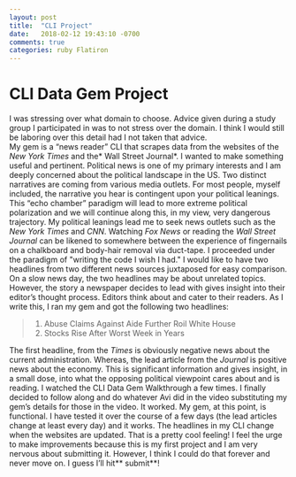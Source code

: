 ```yaml
---
layout: post
title:  "CLI Project"
date:   2018-02-12 19:43:10 -0700
comments: true
categories: ruby Flatiron
---
```

# CLI Data Gem Project

I was stressing over what domain to choose. Advice given during a study group I participated in was to not stress over the domain. I think I would still be laboring over this detail had I not taken that advice.  
My gem is a “news reader” CLI that scrapes data from the websites of the *New York Times* and the* Wall Street Journal*. I wanted to make something useful and pertinent. Political news is one of my primary interests and I am deeply concerned about the political landscape in the US. Two distinct narratives are coming from various media outlets. For most people, myself included, the narrative you hear is contingent upon your political leanings. This “echo chamber” paradigm will lead to more extreme political polarization and we will continue along this, in my view, very dangerous trajectory.
My political leanings lead me to seek news outlets such as the *New York Times* and *CNN*. Watching *Fox News* or reading the *Wall Street Journal* can be likened to somewhere between the experience of fingernails on a chalkboard and body-hair removal via duct-tape.
I proceeded under the paradigm of "writing the code I wish I had." I would like to have two headlines from two different news sources juxtaposed for easy comparison. On a slow news day, the two headlines may be about unrelated topics. However, the story a newspaper decides to lead with gives insight into their editor’s thought process. Editors think about and cater to their readers.  As I write this, I ran my gem and got the following two headlines:

> 1. Abuse Claims Against Aide Further Roil White House
> 2. Stocks Rise After Worst Week in Years

The first headline, from the *Times* is obviously negative news about the current administration.  Whereas, the lead article from the *Journal* is positive news about the economy. This is significant information and gives insight, in a small dose, into what the opposing political viewpoint cares about and is reading.
	I watched the CLI Data Gem Walkthrough a few times. I finally decided to follow along and do whatever Avi did in the video substituting my gem’s details for those in the video. It worked. My gem, at this point, is functional. I have tested it over the course of a few days (the lead articles change at least every day) and it works. The headlines in my CLI change when the websites are updated. That is a pretty cool feeling! I feel the urge to make improvements because this is my first project and I am very nervous about submitting it. However, I think I could do that forever and never move on. I guess I’ll hit** submit**!
